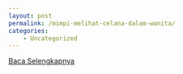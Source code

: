 ```yaml
---
layout: post
permalink: /mimpi-melihat-celana-dalam-wanita/
categories:
    - Uncategorized
---
```


[Baca Selengkapnya](/03)